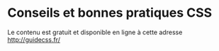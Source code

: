 # Conseils et bonnes pratiques CSS

Le contenu est gratuit et disponible en ligne à cette adresse http://guidecss.fr/
